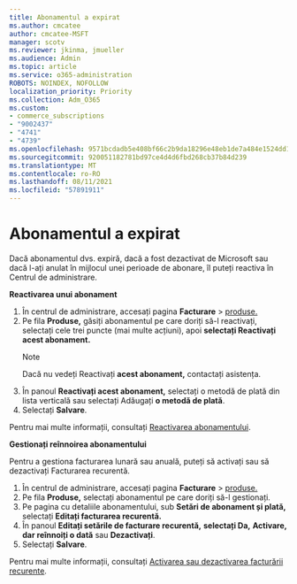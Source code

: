 ```yaml
---
title: Abonamentul a expirat
ms.author: cmcatee
author: cmcatee-MSFT
manager: scotv
ms.reviewer: jkinma, jmueller
ms.audience: Admin
ms.topic: article
ms.service: o365-administration
ROBOTS: NOINDEX, NOFOLLOW
localization_priority: Priority
ms.collection: Adm_O365
ms.custom:
- commerce_subscriptions
- "9002437"
- "4741"
- "4739"
ms.openlocfilehash: 9571bcdadb5e408bf66c2b9da18296e48eb1de7a484e1524dd1751008eb5fe5a
ms.sourcegitcommit: 920051182781bd97ce4d4d6fbd268cb37b84d239
ms.translationtype: MT
ms.contentlocale: ro-RO
ms.lasthandoff: 08/11/2021
ms.locfileid: "57891911"
---
```

# <a name="subscription-expired"></a>Abonamentul a expirat

Dacă abonamentul dvs. expiră, dacă a fost dezactivat de Microsoft sau dacă l-ați anulat în mijlocul unei perioade de abonare, îl puteți reactiva în Centrul de administrare.

**Reactivarea unui abonament**

1. În centrul de administrare, accesați pagina **Facturare**  >  [produse.](https://go.microsoft.com/fwlink/p/?linkid=842054)
2. Pe fila **Produse,** găsiți abonamentul pe care doriți să-l reactivați, selectați cele trei puncte (mai multe acțiuni), apoi **selectați Reactivați acest abonament.**
    > [!NOTE]
    > Dacă nu vedeți Reactivați **acest abonament,** contactați asistența.
3. În panoul **Reactivați acest abonament,** selectați o metodă de plată din lista verticală sau selectați Adăugați **o metodă de plată**.
4. Selectați **Salvare**.

Pentru mai multe informații, consultați [Reactivarea abonamentului](https://docs.microsoft.com/microsoft-365/commerce/subscriptions/reactivate-your-subscription).

**Gestionați reînnoirea abonamentului**

Pentru a gestiona facturarea lunară sau anuală, puteți să activați sau să dezactivați Facturarea recurentă.

1. În centrul de administrare, accesați pagina **Facturare**  >  [produse.](https://go.microsoft.com/fwlink/p/?linkid=842054)
2. Pe fila **Produse,** selectați abonamentul pe care doriți să-l gestionați.
3. Pe pagina cu detaliile abonamentului, sub **Setări de abonament și plată,** selectați **Editați facturarea recurentă.**
4. În panoul **Editați setările de facturare recurentă,** **selectați Da,** **Activare, dar reînnoiți o dată** sau **Dezactivați**.
5. Selectați **Salvare**.

Pentru mai multe informații, consultați [Activarea sau dezactivarea facturării recurente](https://docs.microsoft.com/microsoft-365/commerce/subscriptions/renew-your-subscription#turn-recurring-billing-off-or-on).
